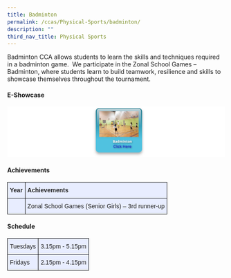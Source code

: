 ```yaml
---
title: Badminton
permalink: /ccas/Physical-Sports/badminton/
description: ""
third_nav_title: Physical Sports
---
```

Badminton CCA allows students to learn the skills and techniques required in a badminton game.  We participate in the Zonal School Games – Badminton, where students learn to build teamwork, resilience and skills to showcase themselves throughout the tournament.

#### E-Showcase

<a href = "https://vimeo.com/588121776/9194c3c925" target = "_self"> 
	<img src="/images/bmt1.png"></a>

#### Achievements

<style type="text/css">
.tg  {border-collapse:collapse;border-spacing:0;margin:0px auto;}
.tg td{border-color:black;border-style:solid;border-width:1px;font-family:Arial, sans-serif;font-size:14px;
  overflow:hidden;padding:10px 5px;word-break:normal;}
.tg th{border-color:black;border-style:solid;border-width:1px;font-family:Arial, sans-serif;font-size:14px;
  font-weight:normal;overflow:hidden;padding:10px 5px;word-break:normal;}
.tg .tg-xwen{background-color:#E8EDFF;color:#222;font-weight:bold;text-align:left;vertical-align:middle}
.tg .tg-vqm8{background-color:#E8EDFF;color:#222;text-align:left;vertical-align:top}
.tg .tg-lr6o{background-color:#E8EDFF;color:#222;text-align:left;vertical-align:middle}
</style>
<table class="tg">
<tbody>
  <tr>
    <td class="tg-xwen"><span style="color:#222">Year</span></td>
    <td class="tg-xwen"><span style="color:#222">Achievements</span></td>
  </tr>
  <tr>
    <td class="tg-vqm8"></td>
    <td class="tg-lr6o"><span style="color:#222">Zonal School Games (Senior Girls) – 3rd runner-up</span></td>
  </tr>
</tbody>
</table>

#### Schedule

<style type="text/css">
.tg  {border-collapse:collapse;border-spacing:0;margin:0px auto;}
.tg td{border-color:black;border-style:solid;border-width:1px;font-family:Arial, sans-serif;font-size:14px;
  overflow:hidden;padding:10px 5px;word-break:normal;}
.tg th{border-color:black;border-style:solid;border-width:1px;font-family:Arial, sans-serif;font-size:14px;
  font-weight:normal;overflow:hidden;padding:10px 5px;word-break:normal;}
.tg .tg-lr6o{background-color:#E8EDFF;color:#222;text-align:left;vertical-align:middle}
</style>
<table class="tg">
<tbody>
  <tr>
    <td class="tg-lr6o"><span style="color:#222">Tuesdays</span></td>
    <td class="tg-lr6o"><span style="color:#222">3.15pm - 5.15pm</span></td>
  </tr>
  <tr>
    <td class="tg-lr6o"><span style="color:#222">Fridays</span></td>
    <td class="tg-lr6o"><span style="color:#222">2.15pm - 4.15pm</span></td>
  </tr>
</tbody>
</table>


	
	
	
